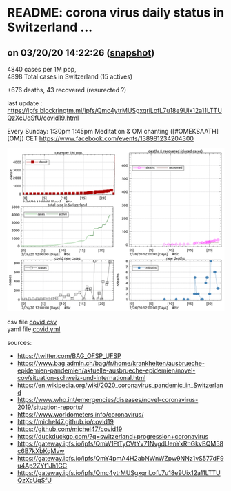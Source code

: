 # README: corona virus daily status in Switzerland ...

## on 03/20/20 14:22:26 ([snapshot](https://ipfs.io/ipfs/QmY4pmA4H2abNWnWZpw9NNz1vS577dF9u4Ap2ZYt1Jh1GC))

 4840 cases per 1M pop,<br>
 4898 Total cases in Switzerland (15 actives)

 +676 deaths,
 43 recovered (resurected ?)

last update : <https://ipfs.blockringtm.ml/ipfs/Qmc4ytrMUSgxqriLofL7u18e9Uix12a11LTTUQzXcUqSfU/covid19.html>

Every Sunday: 1:30pm 1:45pm Meditation & OM chanting ([#OMEKSAATH][OM]) CET https://www.facebook.com/events/138981234204300

 ![charts](covid.png)

 csv file [covid.csv](covid.csv)<br>
 yaml file [covid.yml](covid.yml)

sources:
  - <https://twitter.com/BAG_OFSP_UFSP>
  - <https://www.bag.admin.ch/bag/fr/home/krankheiten/ausbrueche-epidemien-pandemien/aktuelle-ausbrueche-epidemien/novel-cov/situation-schweiz-und-international.html>
  - <https://en.wikipedia.org/wiki/2020_coronavirus_pandemic_in_Switzerland>
  - <https://www.who.int/emergencies/diseases/novel-coronavirus-2019/situation-reports/>
  - <https://www.worldometers.info/coronavirus/>
  - <https://michel47.github.io/covid19>
  - <https://github.com/michel47/covid19>
  - <https://duckduckgo.com/?q=switzerland+progression+coronavirus>
  - <https://gateway.ipfs.io/ipfs/QmW1FtTyCVtYv71NvgdUenYxRhGkvBQM58c6B7kXbKqMvw>
  - <https://gateway.ipfs.io/ipfs/QmY4pmA4H2abNWnWZpw9NNz1vS577dF9u4Ap2ZYt1Jh1GC>
  - <https://gateway.ipfs.io/ipfs/Qmc4ytrMUSgxqriLofL7u18e9Uix12a11LTTUQzXcUqSfU>
  

